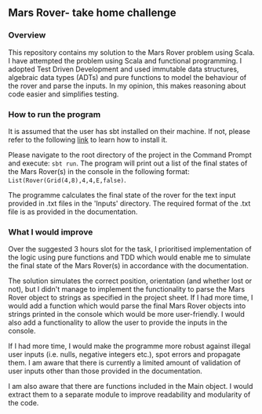 ## Mars Rover- take home challenge

### Overview
This repository contains my solution to the Mars Rover problem using Scala.
I have attempted the problem using Scala and functional programming. I adopted Test Driven Development and used immutable data structures, algebraic data types (ADTs) and pure functions to model the behaviour of the rover and parse the inputs. In my opinion, this makes reasoning about code easier and simplifies testing.

### How to run the program
It is assumed that the user has sbt installed on their machine. If not, please refer to the following [link](https://www.scala-sbt.org/1.x/docs/Setup.html) to learn how to install it.

Please navigate to the root directory of the project in the Command Prompt and execute: `sbt run`. The program will print out a list of the final states of the Mars Rover(s) in the console in the following format: `List(Rover(Grid(4,8),4,4,E,false)`. 

The programme calculates the final state of the rover for the text input provided in .txt files in the 'Inputs' directory. The required format of the .txt file is as provided in the documentation.

### What I would improve
Over the suggested 3 hours slot for the task, I prioritised implementation of the logic using pure functions and TDD which would enable me to simulate the final state of the Mars Rover(s) in accordance with the documentation.

The solution simulates the correct position, orientation (and whether lost or not), but I didn't manage to implement the functionality to parse the Mars Rover object to strings as specified in the project sheet. If I had more time, I would add a function which would parse the final Mars Rover objects into strings printed in the console which would be more user-friendly. I would also add a functionality to allow the user to provide the inputs in the console.

If I had more time, I would make the programme more robust against illegal user inputs (i.e. nulls, negative integers etc.), spot errors and propagate them. I am aware that there is currently a limited amount of validation of user inputs other than those provided in the documentation. 

I am also aware that there are functions included in the Main object. I would extract them to a separate module to improve readability and modularity of the code.
